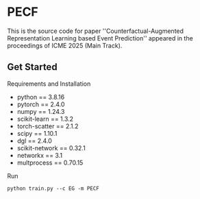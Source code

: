 # PECF
This is the source code for paper ''Counterfactual-Augmented Representation Learning based Event Prediction'' appeared in the proceedings of ICME 2025 (Main Track).

## Get Started

Requirements and Installation

* python == 3.8.16
* pytorch == 2.4.0
* numpy == 1.24.3
* scikit-learn == 1.3.2
* torch-scatter == 2.1.2
* scipy == 1.10.1
* dgl == 2.4.0
* scikit-network == 0.32.1
* networkx == 3.1
* multprocess == 0.70.15

Run

```
python train.py --c EG -m PECF
```

